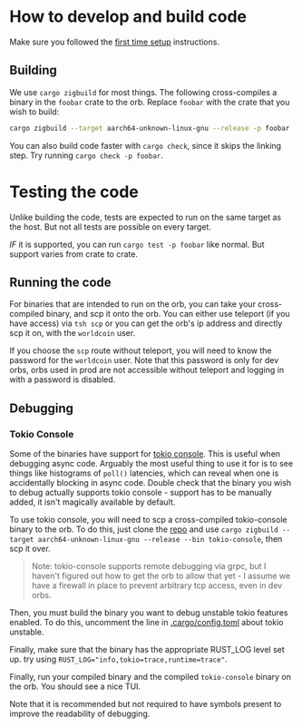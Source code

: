 # How to develop and build code

Make sure you followed the [first time setup][first time setup] instructions.

## Building

We use `cargo zigbuild` for most things. The following cross-compiles a binary
in the `foobar` crate to the orb. Replace `foobar` with the crate that you wish
to build:

```bash 
cargo zigbuild --target aarch64-unknown-linux-gnu --release -p foobar
```

You can also build code faster with `cargo check`, since it skips the linking
step. Try running `cargo check -p foobar`.

# Testing the code

Unlike building the code, tests are expected to run on the same target as the
host. But not all tests are possible on every target.

*IF* it is supported, you can run `cargo test -p foobar` like normal. But
support varies from crate to crate.

## Running the code

For binaries that are intended to run on the orb, you can take your
cross-compiled binary, and scp it onto the orb. You can either use teleport (if
you have access) via `tsh scp` or you can get the orb's ip address and directly
scp it on, with the `worldcoin` user.

If you choose the `scp` route without teleport, you will need to know the
password for the `worldcoin` user. Note that this password is only for dev
orbs, orbs used in prod are not accessible without teleport and logging in with
a password is disabled.

## Debugging

### Tokio Console

Some of the binaries have support for [tokio console][tokio console]. This is
useful when debugging async code. Arguably the most useful thing to use it for
is to see things like histograms of `poll()` latencies, which can reveal when
one is accidentally blocking in async code. Double check that the binary you
wish to debug actually supports tokio console - support has to be manually
added, it isn't magically available by default.

To use tokio console, you will need to scp a cross-compiled tokio-console
binary to the orb. To do this, just clone the [repo][tokio console] and use
`cargo zigbuild --target aarch64-unknown-linux-gnu --release --bin
tokio-console`, then scp it over.

> Note: tokio-console supports remote debugging via grpc, but I haven't figured out
> how to get the orb to allow that yet - I assume we have a firewall in place
> to prevent arbitrary tcp access, even in dev orbs.

Then, you must build the binary you want to debug unstable tokio features
enabled. To do this, uncomment the line in
[.cargo/config.toml](.cargo/config.toml) about tokio unstable. 

Finally, make sure that the binary has the appropriate RUST_LOG level set up.
try using `RUST_LOG="info,tokio=trace,runtime=trace"`.

Finally, run your compiled binary and the compiled `tokio-console` binary on
the orb. You should see a nice TUI.

Note that it is recommended but not required to have symbols present to improve
the readability of debugging.

[first time setup]: ./first-time-setup.md
[tokio console]: https://github.com/tokio-rs/console?tab=readme-ov-file#extremely-cool-and-amazing-screenshots

